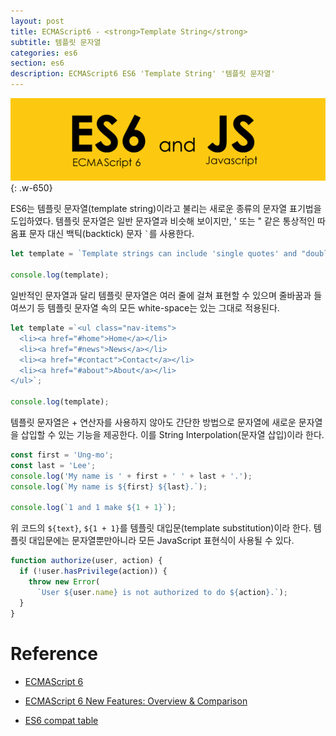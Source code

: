 ```yaml
---
layout: post
title: ECMAScript6 - <strong>Template String</strong>
subtitle: 템플릿 문자열
categories: es6
section: es6
description: ECMAScript6 ES6 'Template String' '템플릿 문자열'
---
```


![es6 Logo](/img/es6.png)
{: .w-650}

ES6는 템플릿 문자열(template string)이라고 불리는 새로운 종류의 문자열 표기법을 도입하였다. 템플릿 문자열은 일반 문자열과 비슷해 보이지만, ' 또는 " 같은 통상적인 따옴표 문자 대신 백틱(backtick) 문자 `` ` ``를 사용한다.

```javascript
let template = `Template strings can include 'single quotes' and "double quotes" inline.`;

console.log(template);
```

일반적인 문자열과 달리 템플릿 문자열은 여러 줄에 걸쳐 표현할 수 있으며 줄바꿈과 들여쓰기 등 템플릿 문자열 속의 모든 white-space는 있는 그대로 적용된다.

```javascript
let template =`<ul class="nav-items">
  <li><a href="#home">Home</a></li>
  <li><a href="#news">News</a></li>
  <li><a href="#contact">Contact</a></li>
  <li><a href="#about">About</a></li>
</ul>`;

console.log(template);
```

템플릿 문자열은 + 연산자를 사용하지 않아도 간단한 방법으로 문자열에 새로운 문자열을 삽입할 수 있는 기능을 제공한다. 이를 String Interpolation(문자열 삽입)이라 한다.

```javascript
const first = 'Ung-mo';
const last = 'Lee';
console.log('My name is ' + first + ' ' + last + '.');
console.log(`My name is ${first} ${last}.`);

console.log(`1 and 1 make ${1 + 1}`);
```

위 코드의 `${text}`, `${1 + 1}`를 템플릿 대입문(template substitution)이라 한다. 템플릿 대입문에는 문자열뿐만아니라 모든 JavaScript 표현식이 사용될 수 있다.

```javascript
function authorize(user, action) {
  if (!user.hasPrivilege(action)) {
    throw new Error(
      `User ${user.name} is not authorized to do ${action}.`);
  }
}
```

# Reference

* [ECMAScript 6](http://www.ecma-international.org/ecma-262/6.0/ECMA-262.pdf)

* [ECMAScript 6 New Features: Overview & Comparison](http://es6-features.org/#Constants)

* [ES6 compat table](https://kangax.github.io/compat-table/es6/)
